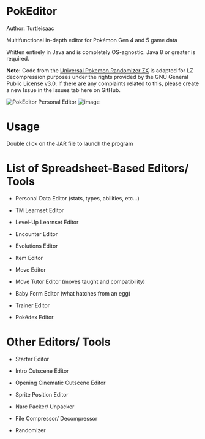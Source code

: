 # PokEditor

Author: Turtleisaac

Multifunctional in-depth editor for Pokémon Gen 4 and 5 game data

Written entirely in Java and is completely OS-agnostic. Java 8 or greater is required.

**Note:** Code from the [Universal Pokemon Randomizer ZX](https://github.com/Ajarmar/universal-pokemon-randomizer-zx) is adapted for LZ decompression purposes under the rights provided by the GNU General Public License v3.0. If there are any complaints related to this, please create a new Issue in the Issues tab here on GitHub.

![PokEditor Personal Editor](https://i.imgur.com/YyBOyCY.png)
![image](https://user-images.githubusercontent.com/7987859/103450927-61359a00-4c8b-11eb-93c3-6494cdfff0f2.png)

# Usage

Double click on the JAR file to launch the program

# List of Spreadsheet-Based Editors/ Tools

* Personal Data Editor (stats, types, abilities, etc...)

* TM Learnset Editor

* Level-Up Learnset Editor

* Encounter Editor

* Evolutions Editor

* Item Editor

* Move Editor

* Move Tutor Editor (moves taught and compatibility)

* Baby Form Editor (what hatches from an egg)

* Trainer Editor

* Pokédex Editor

# Other Editors/ Tools

* Starter Editor

* Intro Cutscene Editor

* Opening Cinematic Cutscene Editor

* Sprite Position Editor

* Narc Packer/ Unpacker

* File Compressor/ Decompressor

* Randomizer
